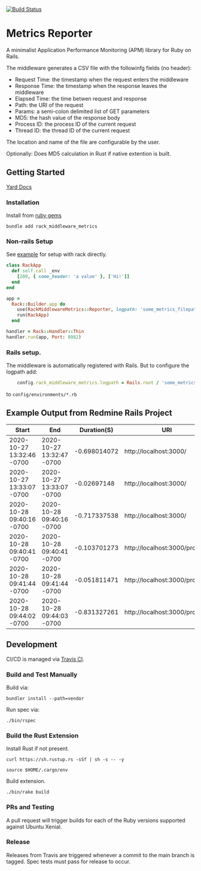 [![Build Status](https://travis-ci.com/reedjosh/RackMiddlewareMetrics.svg?branch=main)](https://travis-ci.com/reedjosh/RackMiddlewareMetrics)
# Metrics Reporter
A minimalist Application Performance Monitoring (APM) library for Ruby on Rails.


The middleware generates a CSV file with the followinfg fields (no header):
- Request Time: the timestamp when the request enters the middleware
- Response Time: the timestamp when the response leaves the middleware
- Elapsed Time: the time betwen request and response
- Path: the URI of the request
- Params: a semi-colon delimited list of GET parameters
- MD5: the hash value of the response body
- Process ID: the process ID of the current request
- Thread ID: the thread ID of the current request

The location and name of the file are configurable by the user. 

Optionally: Does MD5 calculation in Rust if native extention is built.

## Getting Started

[Yard Docs](https://rubydoc.info/github/reedjosh/RackMiddlewareMetrics)

### Installation
Install from [ruby gems](https://rubygems.org/gems/rack_middleware_metrics)

`bundle add rack_middleware_metrics`

### Non-rails Setup
See [example](https://github.com/reedjosh/RackMiddlewareMetrics/blob/main/example/thin_rack_app.rb) for setup with rack directly.
```ruby
class RackApp
  def self.call _env
    [200, { some_header: 'a value' }, ['Hi!']]
  end
end

app =
  Rack::Builder.app do
    use(RackMiddlewareMetrics::Reporter, logpath: 'some_metrics_filepath.csv')
    run(RackApp)
  end

handler = Rack::Handler::Thin
handler.run(app, Port: 8082)
```

### Rails setup.
The middleware is automatically registered with Rails. But to configure the logpath add:
``` ruby
    config.rack_middleware_metrics.logpath = Rails.root / 'some_metrics_filepath.csv'
```
to `config/environments/*.rb`

## Example Output from Redmine Rails Project

| Start                   | End                     | Duration(S) | URI                          | Params               | Thread       | PID | MD5                             |
|-------------------------|-------------------------|-------------|------------------------------|----------------------|--------------|-----|---------------------------------|
|2020-10-27 13:32:46 -0700|2020-10-27 13:32:47 -0700|-0.698014072 |http://localhost:3000/        |                      |55890640      |18581|1724d0f493f9ed2e191d9aeb49df0f4c |
|2020-10-27 13:33:07 -0700|2020-10-27 13:33:07 -0700|-0.02697148  |http://localhost:3000/        |                      |70368509891620|18581|80eabd1e0373408b0a40b08b0eec6c3f |
|2020-10-28 09:40:16 -0700|2020-10-28 09:40:16 -0700|-0.717337538 |http://localhost:3000/        |                      |55777940      |16173|89ab1d3fcc2d9dcdef4a50d79e9dcaff |
|2020-10-28 09:40:41 -0700|2020-10-28 09:40:41 -0700|-0.103701273 |http://localhost:3000/projects|                      |55777940      |16173|d2ddd9efc455f83cb24060e6593d6c6c |
|2020-10-28 09:41:44 -0700|2020-10-28 09:41:44 -0700|-0.051811471 |http://localhost:3000/projects|blah=funk             |70368510966560|16173|eb2dacf2043e866a9e8925e53d471e6f |
|2020-10-28 09:44:02 -0700|2020-10-28 09:44:03 -0700|-0.831327261 |http://localhost:3000/projects|blah=funk;blah2=2funky|55777780      |17355|40895fa7af099cae3f48b27f149beb30 |


## Development

CI/CD is managed via [Travis CI](https://travis-ci.com/github/reedjosh/RackMiddlewareMetrics).

### Build and Test Manually
Build via:

`bundler install --path=vendor`

Run spec via:

`./bin/rspec`

### Build the Rust Extension
Install Rust if not present.

`curl https://sh.rustup.rs -sSf | sh -s -- -y`

`source $HOME/.cargo/env`

Build extension.

`./bin/rake build`

### PRs and Testing
A pull request will trigger builds for each of the Ruby versions supported against Ubuntu Xenial.

### Release
Releases from Travis are triggered whenever a commit to the main branch is tagged. Spec tests must pass for release to occur.

